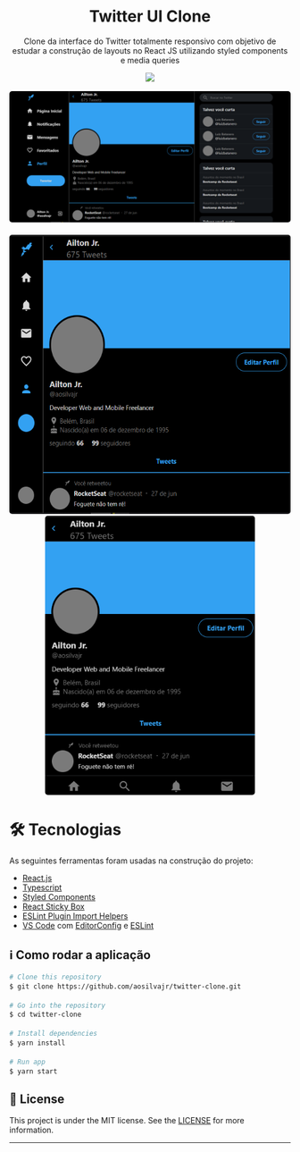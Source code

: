 <h1 align="center">
    Twitter UI Clone
</h1>
<p align="center">Clone da interface do Twitter totalmente responsivo com objetivo de estudar a construção de layouts no React JS utilizando styled components e media queries</p>

<p align="center">
	 <a href="https://twitter-ui-clone-947b4.netlify.app/">
    <img src="https://api.netlify.com/api/v1/badges/2542a185-865f-4a6e-8ac5-6665521ac845/deploy-status">
  </a>
</p>

<p align="center">
	<kbd>
		<img style="border-radius: 5px"  alt="Desktop" style="border-radius: 10px;" src="src/assets/twitter-clone-desktop.png" />
	</kbd>
</p>

<p align="center">
	<kbd>
		<img height="500" style="border-radius: 5px; margin-top: 5px;" alt="Tablet" src="src/assets/twitter-clone-tablet.png" />
	</kbd>
	<kbd>
		<img height="500" style="border-radius: 5px" alt="Mobile" src="src/assets/twitter-clone-mobile.png" />
	</kbd>
</p>


🛠 Tecnologias
=================
As seguintes ferramentas foram usadas na construção do projeto:

- [React.js](https://pt-br.reactjs.org/)
- [Typescript](https://www.typescriptlang.org/)
- [Styled Components](https://styled-components.com/)
- [React Sticky Box](https://react-sticky-box.codecks.io/)
- [ESLint Plugin Import Helpers](https://github.com/Tibfib/eslint-plugin-import-helpers)
- [VS Code](https://code.visualstudio.com/) com [EditorConfig](https://editorconfig.org/) e [ESLint](https://eslint.org/)


## :information_source: Como rodar a aplicação

```bash
# Clone this repository
$ git clone https://github.com/aosilvajr/twitter-clone.git

# Go into the repository
$ cd twitter-clone

# Install dependencies
$ yarn install

# Run app
$ yarn start
```

## :memo: License
This project is under the MIT license. See the [LICENSE](https://github.com/aosilvajr/twitter-clone/blob/master/LICENSE) for more information.

---
